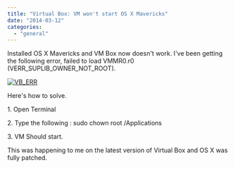 ```yaml
---
title: "Virtual Box: VM won't start OS X Mavericks"
date: "2014-03-12"
categories: 
  - "general"
---
```


Installed OS X Mavericks and VM Box now doesn't work. I've been getting the following error, failed to load VMMR0.r0 (VERR\_SUPLIB\_OWNER\_NOT\_ROOT).

[![VB_ERR](https://www.ramblinggeek.co.uk/wp-content/uploads/2014/03/VB_ERR.jpg)](https://www.ramblinggeek.co.uk/wp-content/uploads/2014/03/VB_ERR.jpg)

Here's how to solve.

1\. Open Terminal

2\. Type the following : sudo chown root /Applications

3\. VM Should start.

This was happening to me on the latest version of Virtual Box and OS X was fully patched.

